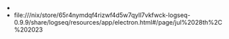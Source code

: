 -
- file:///nix/store/65r4nymdqf4rizwf4d5w7qyll7vkfwck-logseq-0.9.9/share/logseq/resources/app/electron.html#/page/jul%2028th%2C%202023